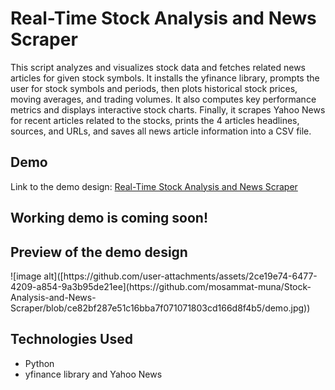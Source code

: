 <h1>Real-Time Stock Analysis and News Scraper</h1>

<p>
This script analyzes and visualizes stock data and fetches related news articles for given stock symbols. It installs the yfinance library, prompts the user for stock symbols and periods, then plots historical stock prices, moving averages, and trading volumes. It also computes key performance metrics and displays interactive stock charts. Finally, it scrapes Yahoo News for recent articles related to the stocks, prints the 4 articles headlines, sources, and URLs, and saves all news article information into a CSV file.
</p>

<h2>Demo</h2>
<p>
  Link to the demo design: <a href="https://www.figma.com/design/XOjz03AzEBr1HhWuQ3b4Gm/Real-Time-Stock-Analysis-and-News-Scraper?node-id=0-1&t=LNNsVrFLwwvkyJXT-1">Real-Time Stock Analysis and News Scraper</a>
</p>
<h2>Working demo is coming soon!</h2>
<h2>Preview of the demo design</h2>
![image alt]([https://github.com/user-attachments/assets/2ce19e74-6477-4209-a854-9a3b95de21ee](https://github.com/mosammat-muna/Stock-Analysis-and-News-Scraper/blob/ce82bf287e51c16bba7f071071803cd166d8f4b5/demo.jpg))

<h2>Technologies Used</h2>
<ul>
  <li>Python</li>
  <li>yfinance library and Yahoo News</li>
</ul>

